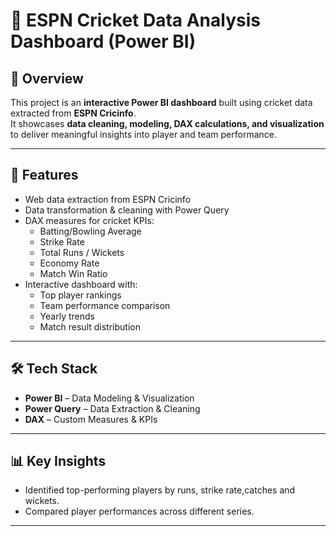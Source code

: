 # 🏏 ESPN Cricket Data Analysis Dashboard (Power BI)

## 📌 Overview
This project is an **interactive Power BI dashboard** built using cricket data extracted from **ESPN Cricinfo**.  
It showcases **data cleaning, modeling, DAX calculations, and visualization** to deliver meaningful insights into player and team performance.

---

## 🚀 Features
- Web data extraction from ESPN Cricinfo
- Data transformation & cleaning with Power Query
- DAX measures for cricket KPIs:
  - Batting/Bowling Average
  - Strike Rate
  - Total Runs / Wickets
  - Economy Rate
  - Match Win Ratio
- Interactive dashboard with:
  - Top player rankings
  - Team performance comparison
  - Yearly trends
  - Match result distribution

---

## 🛠 Tech Stack
- **Power BI** – Data Modeling & Visualization  
- **Power Query** – Data Extraction & Cleaning  
- **DAX** – Custom Measures & KPIs  

---

## 📊 Key Insights
- Identified top-performing players by runs, strike rate,catches and wickets.  
- Compared player performances across different series.  
---
